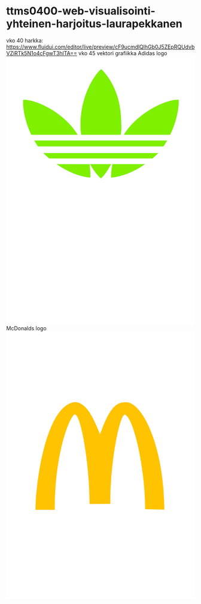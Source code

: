 # ttms0400-web-visualisointi-yhteinen-harjoitus-laurapekkanen

vko 40 harkka: https://www.fluidui.com/editor/live/preview/cF9ucmdlQlhGb0J5ZEpRQUdvbVZiRTk5N1o4cFgwT3hlTA==
vko 45 vektori grafiikka
Adidas logo
![Adidas logo](https://github.com/JAMK-IT-STUDENT/ttms0400-web-visualisointi-yhteinen-harjoitus-laurapekkanen/blob/master/adidas.svg)
McDonalds logo
![McDonalds logo](https://github.com/JAMK-IT-STUDENT/ttms0400-web-visualisointi-yhteinen-harjoitus-laurapekkanen/blob/master/mcdonalds.svg)
